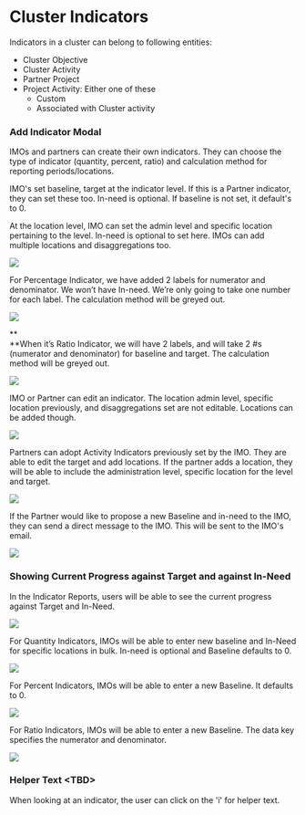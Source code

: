# Cluster Indicators

Indicators in a cluster can belong to following entities:

* Cluster Objective
* Cluster Activity
* Partner Project
* Project Activity: Either one of these
  * Custom
  * Associated with Cluster activity



### Add Indicator Modal

IMOs and partners can create their own indicators. They can choose the type of indicator \(quantity, percent, ratio\) and calculation method for reporting periods/locations.

IMO's set baseline, target at the indicator level. If this is a Partner indicator, they can set these too. In-need is optional. If baseline is not set, it default's to 0.

At the location level, IMO can set the admin level and specific location pertaining to the level. In-need is optional to set here. IMOs can add multiple locations and disaggregations too.

![](../../.gitbook/assets/screen-shot-2018-03-13-at-2.34.28-pm%20%281%29.png)

For Percentage Indicator, we have added 2 labels for numerator and denominator. We won’t have In-need. We’re only going to take one number for each label. The calculation method will be greyed out.

![](../../.gitbook/assets/01_-add-indicator_percent2x.png)

**  
**When it’s Ratio Indicator, we will have 2 labels, and will take 2 \#s \(numerator and denominator\) for baseline and target. The calculation method will be greyed out.

![](../../.gitbook/assets/01_-add-indicator_ratio2x.png)

IMO or Partner can edit an indicator. The location admin level, specific location previously, and disaggregations set are not editable. Locations can be added though.

![](../../.gitbook/assets/screen-shot-2018-03-13-at-2.38.22-pm.png)

Partners can adopt Activity Indicators previously set by the IMO. They are able to edit the target and add locations. If the partner adds a location, they will be able to include the administration level, specific location for the level and target. 



![](../../.gitbook/assets/screen-shot-2018-03-13-at-2.45.24-pm.png)



If the Partner would like to propose a new Baseline and in-need to the IMO, they can send a direct message to the IMO. This will be sent to the IMO's email.

![](../../.gitbook/assets/screen-shot-2018-03-09-at-4.32.32-pm.png)



### Showing Current Progress against Target and against In-Need

In the Indicator Reports, users will be able to see the current progress against Target and In-Need.

![](../../.gitbook/assets/screen-shot-2018-03-09-at-4.35.38-pm.png)

For Quantity Indicators, IMOs will be able to enter new baseline and In-Need for specific locations in bulk. In-need is optional and Baseline defaults to 0.

![](../../.gitbook/assets/screen-shot-2018-03-09-at-4.36.52-pm.png)

For Percent Indicators, IMOs will be able to enter a new Baseline. It defaults to 0.

![](../../.gitbook/assets/05_locations-settings_percent2x.png)

For Ratio Indicators, IMOs will be able to enter a new Baseline. The data key specifies the numerator and denominator. 

![](../../.gitbook/assets/05_locations-settings_ratio2x.png)

### Helper Text &lt;TBD&gt;

When looking at an indicator, the user can click on the 'i' for helper text.



